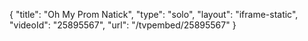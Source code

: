 {
    "title": "Oh My  Prom Natick",
    "type": "solo",
    "layout": "iframe-static",
    "videoId": "25895567",
    "url": "\/tvpembed\/25895567"
}
